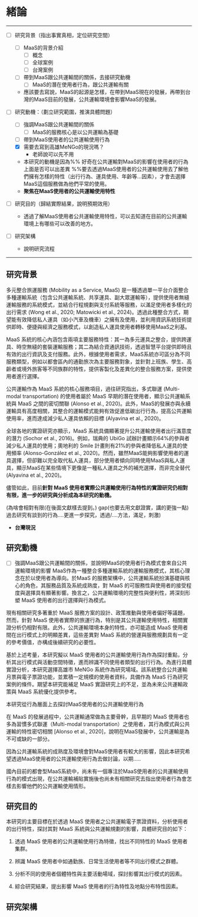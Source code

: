 # 緒論
---
- [ ] 研究背景（指出事實真相，定位研究空間）
	- [ ] MaaS的背景介紹
		- [ ] 概念
		- [ ] 全球案例
		- [ ] 台灣案例
	- [ ] 帶到MaaS跟公共運輸間的關係，去接研究動機
		- [ ] MaaS的潛在使用者行為，跟公共運輸有關

	- 應該要去寫說，MaaS的起源是怎樣，在帶到MaaS現在的發展，再帶到台灣的MaaS目前的發展，公共運輸環境會影響MaaS的發展。

- [ ] 研究動機：（劃立研究範圍，推演具體問題）
	- [ ] 強調MaaS跟公共運輸間的關係
		- [ ] MaaS的服務核心是以公共運輸為基礎
	- [ ] 帶到MaaS使用者的公共運輸使用行為
	- [x] 需要去寫到高雄MeNGo的現況嗎？
		- 老師說可以先不用

	- 本研究的動機是因為%% 好奇在公共運輸對MaaS的影響在使用者的行為上面是否可以出差異 %%要去透過MaaS使用者的公共運輸使用去了解他們擁有怎樣的特性（出行行為、運具使用、年齡等...因素），才會去選擇MaaS這個服務做為他們平常的使用。
	- **聚焦在MaaS使用者的公共運輸使用特性**
- [ ] 研究目的（歸結實際結果，說明預期效用）
	- 透過了解MaaS使用者公共運輸使用特性，可以去知道在目前的公共運輸環境上有哪些可以改善的地方。
- [ ] 研究架構
	- 說明研究流程

---
## 研究背景

多元整合旅運服務 (Mobility as a Service, MaaS) 是一種透過單一平台介面整合多種運輸系統（包含公共運輸系統、共享運具、副大眾運輸等），提供使用者無縫運輸服務的系統模式，並結合行程規劃與支付系統等服務，以滿足使用者多樣化的出行需求 (Wong et al., 2020; Matowicki et al., 2024)。透過此種整合方式，期望能有效降低私人運具（如小汽車及機車）之擁有及使用，並利用資訊系統技術提供即時、便捷與經濟之服務模式，以創造私人運具使用者轉移使用MaaS之利基。

MaaS 系統的核心內涵包含兩項主要服務特性：其一為多元運具之整合，提供跨運具、時空無縫的套裝運輸服務；其二為結合資通訊技術，透過智慧平台提供即時且有效的出行資訊及支付服務。此外，根據使用者需求，MaaS系統亦可區分為不同服務類型，例如以都會區內的通勤旅次為主要服務對象，並針對上班族、學生、高齡者或境外旅客等不同族群的特性，提供客製化及差異化的整合服務方案，提供使用者進行選擇。

公共運輸作為 MaaS 系統的核心服務項目，過往研究指出，多式聯運 (Multi-modal transportation) 的使用者屬於 MaaS 早期的潛在使用者，顯示公共運輸系統與 MaaS 之間的密切關聯 (Alonso et al., 2020)。此外，MaaS的發展亦與永續運輸具有高度相關，其整合的運輸模式能夠有效促進低碳出行行為，提高公共運輸使用率，進而達成減少私人運具依賴的目標 (Alyavina et al., 2020)。

全球各地的實證研究亦顯示，MaaS 系統具備顯著提升公共運輸使用者出行滿意度的潛力 (Sochor et al., 2016)。例如，瑞典的 UbiGo 試辦計畫顯示64%的參與者減少私人運具的使用；奧地利的 Smile 計畫則有21%的參與者降低私人運具的使用頻率 (Alonso-González et al., 2020)。然而，雖然MaaS能夠影響使用者的運具選擇，但卻難以完全取代私人運具，部分使用者傾向同時使用MaaS與私人運具，顯示MaaS在某些情境下更像是一種私人運具之外的補充選擇，而非完全替代 (Alyavina et al., 2020)。

儘管如此，目前**針對 MaaS 使用者實際公共運輸使用行為特性的實證研究仍相對有限，進一步的研究與分析成為本研究的動機。**

(為啥會相對有限(在後面文獻樣去提到。)
gap(也要去用文獻證實，講的更強一點)
過去研究有談到的行為....更進一步探究，透過/....方法，滿足，刺激)


- **台灣現況**
## 研究動機

- [ ] 強調MaaS跟公共運輸間的關係，並說明MaaS的使用者行為模式會來自公共運輸環境的影響
MaaS作為一種整合多種運輸系統的運輸服務模式，其核心理念在於以使用者為導向。於MaaS 的服務架構中，公共運輸系統扮演基礎與核心的角色，其服務品質及系統成熟度，對 MaaS 的可服務性與使用者的接受程度與選擇具有顯著影響。換言之，公共運輸環境的完整性與便利性，將深刻形塑 MaaS 使用者的出行選擇與行為模式。

現有相關研究多著重於 MaaS 服務方案的設計、政策推動與使用者偏好等議題，然而，針對 MaaS 使用者實際的旅運行為，特別是其公共運輸使用特性，相關實證分析仍相對有限。此外，公共運輸環境本身的特性，亦可能造成 MaaS 使用者間在出行模式上的明顯差異，這些差異對 MaaS 系統的營運與服務規劃具有一定的參考價值，亦構成後續研究的必要性。

基於上述考量，本研究擬以 MaaS 使用者的公共運輸使用行為作為探討重點，分析其出行模式與活動空間特徵，進而辨識不同使用者類型的出行行為。為進行具體實證分析，本研究選擇高雄市 MeNGo 系統作為研究場域。該系統整合公共運輸月票與電子票證功能，並累積一定規模的使用者資料，具備作為 MaaS 行為研究案例的條件。期望本研究能補足 MaaS 實證研究上的不足，並為未來公共運輸政策與 MaaS 系統優化提供參考。

本研究從行為層面上去探討MaaS使用者的公共運輸使用行為



在 MaaS 的發展過程中，公共運輸通常做為主要骨幹，且早期的 MaaS 使用者也多為習慣多式聯運（Multi-modal transportation）之使用者，其行為模式與公共運輸的特性密切相關 [Alonso et al., 2020]，說明在MaaS發展中，公共運輸是為不可或缺的一部分。

因為公共運輸系統的成熟度及環境會對MaaS使用者有較大的影響，因此本研究希望透過MaaS使用者的公共運輸使用行為去做討論，以期.....

國內目前的都會型MaaS系統中，尚未有一個專注於MaaS使用者的公共運輸使用行為的模式出現，在公共運輸補貼實施後也尚未有相關研究去指出使用者行為會怎樣去影響他們的公共運輸使用情形。



## 研究目的

本研究的主要目標在於透過 MaaS 使用者之公共運輸電子票證資料，分析使用者的出行特性，探討其對 MaaS 系統與公共運輸規劃的影響，具體研究目的如下：

1. 透過 MaaS 使用者的公共運輸使用行為特徵，找出不同特性的 MaaS 使用者集群。

2. 辨識 MaaS 使用者中如通勤族、日常生活使用者等不同出行模式之群體。

3. 分析不同的使用者個體特性與主要活動場域，探討影響其出行模式的因素。

4. 綜合研究結果，提出影響 MaaS 使用者的行為特性及地點分布特性因素。
## 研究架構







